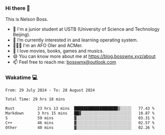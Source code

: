 ### Hi there 👋

<!--
**bosswnx/bosswnx** is a ✨ _special_ ✨ repository because its `README.md` (this file) appears on your GitHub profile.

Here are some ideas to get you started:

- 🔭 I’m currently working on ...
- 🌱 I’m currently learning ...
- 👯 I’m looking to collaborate on ...
- 🤔 I’m looking for help with ...
- 💬 Ask me about ...
- 📫 How to reach me: ...
- 😄 Pronouns: ...
- ⚡ Fun fact: ...
-->

This is Nelson Boss.

- 🏫 I'm a junior student at USTB (University of Science and Technology Beijing).
- 🌱 I’m currently interested in and learning operating system.
- 🧑🏻‍💻 I'm an AFO OIer and ACMer.
- 🥰 I love movies, books, games and musics.
- 😄 You can know more about me at https://blog.bosswnx.xyz/about
- 📫 Feel free to reach me: bosswnx@outlook.com

### Wakatime 💻

<!--START_SECTION:waka-->

```txt
From: 29 July 2024 - To: 28 August 2024

Total Time: 29 hrs 18 mins

Rust          23 hrs 13 mins  ███████████████████▒░░░░░   77.43 %
Markdown      3 hrs 15 mins   ██▓░░░░░░░░░░░░░░░░░░░░░░   10.87 %
S             59 mins         ▓░░░░░░░░░░░░░░░░░░░░░░░░   03.31 %
C++           46 mins         ▓░░░░░░░░░░░░░░░░░░░░░░░░   02.57 %
Other         40 mins         ▓░░░░░░░░░░░░░░░░░░░░░░░░   02.26 %
```

<!--END_SECTION:waka-->
